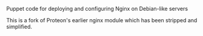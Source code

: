 Puppet code for deploying and configuring Nginx on Debian-like servers

This is a fork of Proteon's earlier nginx module which has been stripped and
simplified.
